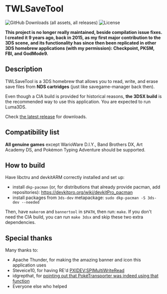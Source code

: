# TWLSaveTool

![GitHub Downloads (all assets, all releases)](https://img.shields.io/github/downloads/TuxSH/TWLSaveTool/total)
![License](https://img.shields.io/badge/License-GPLv2-blue.svg)


**This project is no longer really maintained, beside compilation issue fixes. I created it 9 years ago, back in 2015, as my first major contribution to the 3DS scene, and its functionality has since then been replicated in other 3DS homebrew applications (with my permission): Checkpoint, PKSM, FBI, and GodMode9.**

## Description
TWLSaveTool is a 3DS homebrew that allows you to read, write, and erase save files from **NDS cartridges** (just like savegame-manager back then).

Even though a CIA build is provided for historical reasons, **the 3DSX build** is the recommended way to use this application. You are expected to run Luma3DS.

Check [the latest release](https://github.com/TuxSH/TWLSaveTool/releases/latest) for downloads.

## Compatibility list
**All genuine games** except WarioWare D.I.Y., Band Brothers DX, Art Academy DS, and Pokémon Typing Adventure should be supported.

## How to build
Have libctru and devkitARM correctly installed and set up:
* install `dkp-pacman` (or, for distributions that already provide pacman, add repositories): https://devkitpro.org/wiki/devkitPro_pacman
* install packages from `3ds-dev` metapackage: `sudo dkp-pacman -S 3ds-dev --needed`

Then, have `makerom` and `bannertool` in `$PATH`, then run: `make`. If you don't need the CIA build, you can run `make 3dsx` and skip these two extra dependencies.

## Special thanks
Many thanks to:

* Apache Thunder, for making the amazing banner and icon this application uses
* Steveice10, for having RE'd [PXIDEV:SPIMultiWriteRead](https://www.3dbrew.org/wiki/PXIDEV:SPIMultiWriteRead)
* idgrepthat, for [pointing out that PokéTransporter was indeed using that function](https://github.com/TuxSH/TWLSaveTool/commit/388c9d86091d51d89363de80df5eaf44e0438dae#commitcomment-15494744)
* Everyone else who helped
